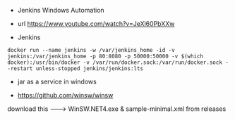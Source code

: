 - Jenkins Windows Automation

- url https://www.youtube.com/watch?v=JeXl60PbXXw

- Jenkins

```jenkins
docker run --name jenkins -w /var/jenkins_home -id -v jenkins:/var/jenkins_home -p 80:8080 -p 50000:50000 -v $(which docker):/usr/bin/docker -v /var/run/docker.sock:/var/run/docker.sock --restart unless-stopped jenkins/jenkins:lts
```

- jar as a service in windows

- https://github.com/winsw/winsw

download this ---> WinSW.NET4.exe & sample-minimal.xml from releases
